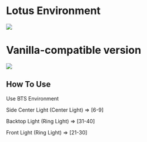 # Lotus Environment

<img src="https://raw.githubusercontent.com/KivalEvan/BeatSaber-MappingScript/main/environment-enhancement/lotus/lotus.png">

# Vanilla-compatible version

<img src="https://raw.githubusercontent.com/KivalEvan/BeatSaber-MappingScript/main/environment-enhancement/lotus/lotusVanilla.png">

## How To Use

Use BTS Environment

Side Center Light (Center Light) => [6-9]

Backtop Light (Ring Light) => [31-40]

Front Light (Ring Light) => [21-30]
